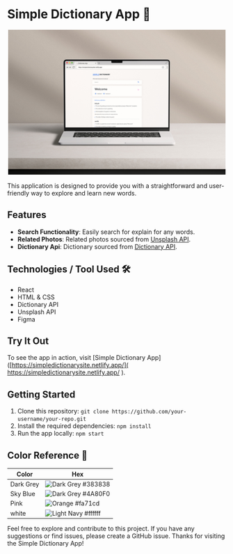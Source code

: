 # Simple Dictionary App 📖
<p align="center">
 <img width="500" alt="snapshot for page" src="src/assets/xp1398-jpg.jpg">
</p>

This application is designed to provide you with a straightforward and user-friendly way to explore and learn new words.

## Features 

- **Search Functionality**: Easily search for explain for any words.
- **Related Photos**: Related photos sourced from [Unsplash API](https://unsplash.com/).
- **Dictionary Api**: Dictionary sourced from [Dictionary API](https://www.dictionaryapi.dev/).

## Technologies / Tool Used 🛠
- React
- HTML & CSS
- Dictionary API
- Unsplash API
- Figma

## Try It Out 
To see the app in action, visit [Simple Dictionary App]([https://simpledictionarysite.netlify.app/]( https://simpledictionarysite.netlify.app/ ). 

## Getting Started 
1. Clone this repository: `git clone https://github.com/your-username/your-repo.git`
2. Install the required dependencies: `npm install`
3. Run the app locally: `npm start`

## Color Reference 🎨
| Color           | Hex      |
| --------------- | -------- |
| Dark Grey       |![Dark Grey](https://via.placeholder.com/15/383838/000000?text=+)  #383838  |
| Sky Blue        |![Dark Grey](https://via.placeholder.com/15/4A80F0/000000?text=+) #4A80F0  |
| Pink            |![Orange](https://via.placeholder.com/15/fa71cd/000000?text=+) #fa71cd  |
| white           |![Light Navy](https://via.placeholder.com/15/ffffff/000000?text=+) #ffffff  |

Feel free to explore and contribute to this project. If you have any suggestions or find issues, please create a GitHub issue. Thanks for visiting the Simple Dictionary App! 
